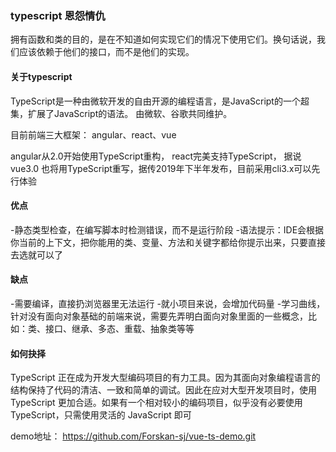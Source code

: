 ### typescript 恩怨情仇
拥有函数和类的目的，是在不知道如何实现它们的情况下使用它们。换句话说，我们应该依赖于他们的接口，而不是他们的实现。


#### 关于typescript

TypeScript是一种由微软开发的自由开源的编程语言，是JavaScript的一个超集，扩展了JavaScript的语法。 由微软、谷歌共同维护。

目前前端三大框架： angular、react、vue

  angular从2.0开始使用TypeScript重构， react完美支持TypeScript， 据说vue3.0 也将用TypeScript重写，据传2019年下半年发布，目前采用cli3.x可以先行体验

#### 优点
-静态类型检查，在编写脚本时检测错误，而不是运行阶段
-语法提示：IDE会根据你当前的上下文，把你能用的类、变量、方法和关键字都给你提示出来，只要直接去选就可以了


#### 缺点

-需要编译，直接扔浏览器里无法运行
-就小项目来说，会增加代码量
-学习曲线，针对没有面向对象基础的前端来说，需要先弄明白面向对象里面的一些概念，比如：类、接口、继承、多态、重载、抽象类等等

#### 如何抉择

TypeScript 正在成为开发大型编码项目的有力工具。因为其面向对象编程语言的结构保持了代码的清洁、一致和简单的调试。因此在应对大型开发项目时，使用 TypeScript 更加合适。如果有一个相对较小的编码项目，似乎没有必要使用 TypeScript，只需使用灵活的 JavaScript 即可

demo地址：
https://github.com/Forskan-sj/vue-ts-demo.git